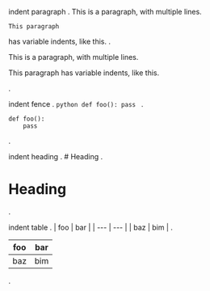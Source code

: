 indent paragraph
.
    This is a paragraph,
    with multiple lines.

    This paragraph
has variable indents,
      like this.
.
<p>This is a paragraph,
with multiple lines.</p>
<p>This paragraph
has variable indents,
like this.</p>
.

indent fence
.
        ```python
        def foo():
            pass
        ```
.
<pre><code class="language-python">def foo():
    pass
</code></pre>
.

indent heading
.
     # Heading
.
<h1>Heading</h1>
.

indent table
.
     | foo | bar |
     | --- | --- |
     | baz | bim |
.
<table>
<thead>
<tr>
<th>foo</th>
<th>bar</th>
</tr>
</thead>
<tbody>
<tr>
<td>baz</td>
<td>bim</td>
</tr>
</tbody>
</table>
.

